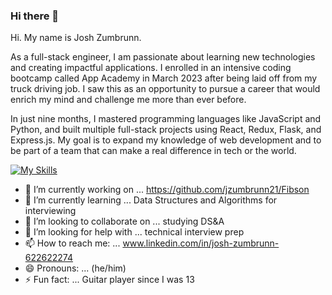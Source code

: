 ### Hi there 👋 
Hi. My name is Josh Zumbrunn. 

As a full-stack engineer, I am passionate about learning new technologies and creating impactful applications. I enrolled in an intensive coding bootcamp called App Academy in March 2023 after being laid off from my truck driving job. I saw this as an opportunity to pursue a career that would enrich my mind and challenge me more than ever before.

In just nine months, I mastered programming languages like JavaScript and Python, and built multiple full-stack projects using React, Redux, Flask, and Express.js. My goal is to expand my knowledge of web development and to be part of a team that can make a real difference in tech or the world.


[![My Skills](https://skillicons.dev/icons?i=js,html,css,aws,flask,react,sqlite,sequelize,git)](https://skillicons.dev)


- 🔭 I’m currently working on ... https://github.com/jzumbrunn21/Fibson
- 🌱 I’m currently learning ... Data Structures and Algorithms for interviewing
- 👯 I’m looking to collaborate on ... studying DS&A
- 🤔 I’m looking for help with ... technical interview prep
- 📫 How to reach me: ... www.linkedin.com/in/josh-zumbrunn-622622274
- 😄 Pronouns: ... (he/him)
- ⚡ Fun fact: ...  Guitar player since I was 13

